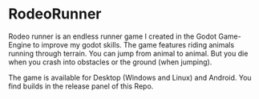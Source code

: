 # RodeoRunner

Rodeo runner is an endless runner game I created in the Godot Game-Engine to improve my godot skills. The game features riding animals running through terrain. You can jump from animal to animal.
But you die when you crash into obstacles or the ground (when jumping).

The game is available for Desktop (Windows and Linux) and Android. You find builds in the release panel of this Repo.
